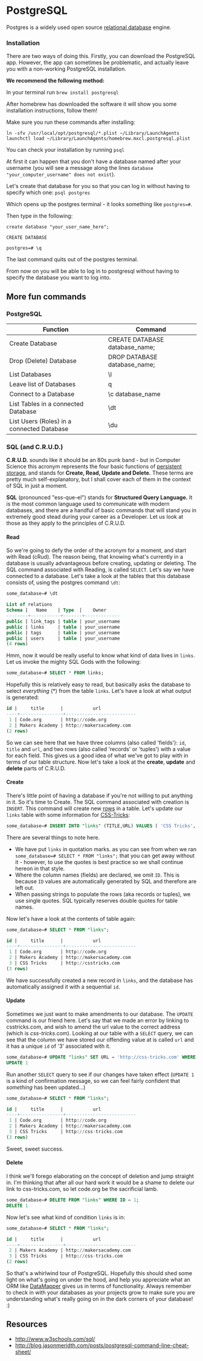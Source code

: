 # PostgreSQL

Postgres is a widely used open source [relational database](http://en.wikipedia.org/wiki/Relational_database) engine.

### Installation

There are two ways of doing this. Firstly, you can download the PostgreSQL app. However, the app can sometimes be problematic, and actually leave you with a non-working PostgreSQL installation.

**We recommend the following method:**

In your terminal run `brew install postgresql`

After homebrew has downloaded the software it will show you some installation instructions, follow them!

Make sure you run these commands after installing:

```shellm
ln -sfv /usr/local/opt/postgresql/*.plist ~/Library/LaunchAgents
launchctl load ~/Library/LaunchAgents/homebrew.mxcl.postgresql.plist
```

You can check your installation by running `psql`

At first it can happen that you don't have a database named after your username (you will see a message along the lines `database "your_computer_username" does not exist`).

Let's create that database for you so that you can log in without having to specify which one: `psql postgres`

Which opens up the postgres terminal - it looks something like `postgres=#`.

Then type in the following:

```shell
create database "your_user_name_here";

CREATE DATABASE

postgres=# \q
```
The last command quits out of the postgres terminal.

From now on you will be able to log in to postgresql without having to specify the database you want to log into.

## More fun commands

### PostgreSQL

| Function                                    | Command                         |
| ------------------------------------------- | ------------------------------- |
| Create Database                             | CREATE DATABASE database_name;  |
| Drop (Delete) Database                      | DROP DATABASE database_name;  |
| List Databases                              | \l                              |
| Leave list of Databases                     | q                               |
| Connect to a Database                       | \c database_name                |
| List Tables in a connected Database         | \dt                             |
| List Users (Roles) in a connected Database  | \du                             |

### SQL (and C.R.U.D.)

**C.R.U.D.** sounds like it should be an 80s punk band - but in Computer Science this acronym represents the four basic functions of [persistent storage](http://en.wikipedia.org/wiki/Persistence_(computer_science)), and stands for **Create, Read, Update and Delete.** These terms are pretty much self-explanatory, but I shall cover each of them in the context of SQL in just a moment.

**SQL** (pronounced "ess-que-el") stands for **Structured Query Language.** It is the most common language used to communicate with modern databases, and there are a handful of basic commands that will stand you in extremely good stead during your career as a Developer. Let us look at those as they apply to the principles of C.R.U.D.

#### Read

So we're going to defy the order of the acronym for a moment, and start with Read (cRud). The reason being, that knowing what's currently in a database is usually advantageous before creating, updating or deleting. The SQL command associated with Reading, is called `SELECT`. Let's say we have connected to a database. Let's take a look at the tables that this database consists of, using the postgres command `\dt`:

```SQL
some_database=# \dt

List of relations
Schema |   Name    | Type  |    Owner
--------+-----------+-------+-------------
public | link_tags | table | your_username
public | links     | table | your_username
public | tags      | table | your_username
public | users     | table | your_username
(4 rows)
```

Hmm, now it would be really useful to know what kind of data lives in `links`. Let us invoke the mighty SQL Gods with the following:

```SQL
some_database=# SELECT * FROM links;
```
Hopefully this is relatively easy to read, but basically asks the database to select _everything_ (*) from the table `links`. Let's have a look at what output is generated:

```SQL
id |     title      |           url
----+----------------+--------------------------
 1 | Code.org       | http://code.org
 2 | Makers Academy | http://makersacademy.com
(2 rows)
```

So we can see here that we have three columns (also called 'fields'): `id`, `title` and `url`, and two rows (also called 'records' or 'tuples') with a value for each field. This gives us a good idea of what we've got to play with in terms of our table structure. Now let's take a look at the **create**, **update** and **delete** parts of C.R.U.D.

#### Create

There's little point of having a database if you're not willing to put anything in it. So it's time to Create. The SQL command associated with creation is `INSERT`. This command will create new [rows](http://en.wikipedia.org/wiki/Row_%28database%29d) in a table. Let's update our `links` table with some information for [CSS-Tricks](http://css-tricks.com):

```SQL
some_database=# INSERT INTO "links" (TITLE,URL) VALUES ( 'CSS Tricks', 'http://csstricks.com');
```

There are several things to note here.

* We have put `links` in quotation marks. as you can see from when we ran `some_database=# SELECT * FROM "links";` that you can get away without it - however, to use the quotes is best practice so we shall continue hereon in that style.
* Where the column names (fields) are declared, we omit `ID`. This is because `ID` values are automatically generated by SQL and therefore are left out.
* When passing strings to populate the rows (aka records or tuples), we use single quotes. SQL typically reserves double quotes for table names.

Now let's have a look at the contents of table again:

```SQL
some_database=# SELECT * FROM "links";

id |     title      |           url
----+----------------+--------------------------
 1 | Code.org       | http://code.org
 2 | Makers Academy | http://makersacademy.com
 3 | CSS Tricks     | http://csstricks.com
(3 rows)
```

We have successfully created a new record in `links`, and the database has automatically assigned it with a sequential `id`.

#### Update

Sometimes we just want to make amendments to our database. The `UPDATE` command is our friend here. Let's say that we made an error by linking to csstricks.com, and wish to amend the url value to the correct address (which is _css-tricks_.com). Looking at our table with a `SELECT` query, we can see that the column we have stored our offending value at is called `url` and it has a unique `id` of '3' associated with it.

```SQL
some_database=# UPDATE "links" SET URL = 'http://css-tricks.com' WHERE ID = 3;
UPDATE 1
```
Run another `SELECT` query to see if our changes have taken effect (`UPDATE 1` is a kind of confirmation message, so we can feel fairly confident that _something_ has been updated...)

```SQL
some_database=# SELECT * FROM "links";

id |     title      |           url
----+----------------+--------------------------
 1 | Code.org       | http://code.org
 2 | Makers Academy | http://makersacademy.com
 3 | CSS Tricks     | http://css-tricks.com
(3 rows)
```

Sweet, sweet success.

#### Delete

I think we'll forego elaborating on the concept of deletion and jump straight in. I'm thinking that after all our hard work it would be a shame to delete our link to css-tricks.com, so let code.org be the sacrificial lamb.

```SQL
some_database=# DELETE FROM "links" WHERE ID = 1;
DELETE 1
```
Now let's see what kind of condition `links` is in:

```SQL
some_database=# SELECT * FROM "links";

id |     title      |           url
----+----------------+--------------------------
 2 | Makers Academy | http://makersacademy.com
 3 | CSS Tricks     | http://css-tricks.com
(2 rows)
```

So that's a whirlwind tour of PostgreSQL. Hopefully this should shed some light on what's going on under the hood, and help you appreciate what an ORM like [DataMapper](http://datamapper.org/) gives us in terms of functionality. Always remember to check in with your databases as your projects grow to make sure you are understanding what's really going on in the dark corners of your database! :)

Resources
---------

* http://www.w3schools.com/sql/
* http://blog.jasonmeridth.com/posts/postgresql-command-line-cheat-sheet/

